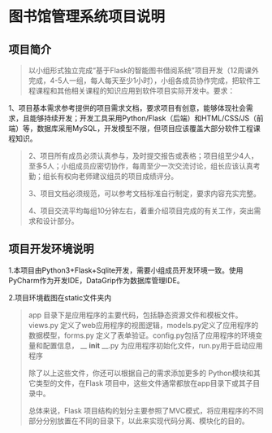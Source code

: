 # 图书馆管理系统项目说明

## 项目简介

> 以小组形式独立完成“基于Flask的智能图书借阅系统”项目开发（12周课外完成，4-5人一组，每人每天至少1小时），小组各成员协作完成，把软件工程课程和其他相关课程的知识应用到软件项目实际开发中。要求：
>
>
1、项目基本需求参考提供的项目需求文档，要求项目有创意，能够体现社会需求，且能够持续开发；开发工具采用Python/Flask（后端）和HTML/CSS/JS（前端）等，数据库采用MySQL，开发模型不限，但项目应该覆盖大部分软件工程课程知识。
>
> 2、项目所有成员必须认真参与，及时提交报告或表格；项目组至少4人，至多5人；小组成员应密切协作，每周至少一次交流讨论，组长应该认真考勤；组长有权向老师建议组员的项目成绩评分。
>
> 3、项目文档必须规范，可以参考文档标准自行制定，要求内容充实完整。
>
> 4、项目交流平均每组10分钟左右，着重介绍项目完成的有关工作，突出需求和设计部分。

## 项目开发环境说明

1.本项目由Python3+Flask+Sqlite开发，需要小组成员开发环境一致。使用PyCharm作为开发IDE，DataGrip作为数据库管理IDE。

2.项目环境截图在static文件夹内

> app 目录下是应用程序的主要代码，包括静态资源文件和模板文件。views.py 定义了web应用程序的视图逻辑，models.py定义了应用程序的数据模型，forms.py
> 定义了表单验证。config.py包括了应用程序的环境变量和配置信息， __ __init__ __.py 为应用程序初始化文件，run.py用于启动应用程序
>
> 除了以上这些文件，你还可以根据自己的需求添加更多的 Python模块和其它类型的文件，在Flask 项目中，这些文件通常都放在app目录下或其子目录中。
>
> 总体来说，Flask 项目结构的划分主要参照了MVC模式，将应用程序的不同部分分别放置在不同的目录下，以此来实现代码分离、模块化的目的。





